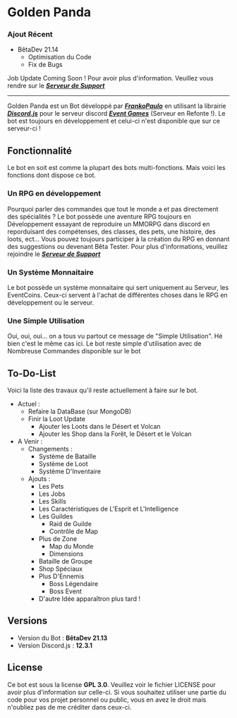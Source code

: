 # Golden Panda

### Ajout Récent
* BêtaDev 21.14
  * Optimisation du Code
  * Fix de Bugs

Job Update Coming Soon !
Pour avoir plus d'information. Veuillez vous rendre sur le __*[Serveur de Support](https://discord.gg/uC4mvtBFct)*__

------


Golden Panda est un Bot développé par __*[FrankoPaulo](https://github.com/FrankoPaulo)*__ en utilisant la librairie __*[Discord.js](https://discord.js.org/#/)*__ pour le 
serveur discord __*[Event Games](https://discord.gg/55bTTYunK3)*__ (Serveur en Refonte !). Le bot est toujours en développement et celui-ci n'est disponible que sur ce serveur-ci !

## Fonctionnalité
Le bot en soit est comme la plupart des bots multi-fonctions. Mais voici les fonctions dont dispose ce bot.

### Un RPG en développement
Pourquoi parler des commandes que tout le monde a et pas directement des spécialités ? Le bot possède une aventure RPG toujours en Développement essayant de reproduire un MMORPG 
dans discord en reporduisant des compétenses, des classes, des pets, une histoire, des loots, ect... Vous pouvez toujours participer à la création du RPG en donnant des 
suggestions ou devenant Bêta Tester. Pour plus d'informations, veuillez rejoindre le __*[Serveur de Support](https://discord.gg/uC4mvtBFct)*__

### Un Système Monnaitaire
Le bot possède un système monnaitaire qui sert uniquement au Serveur, les EventCoins. Ceux-ci servent à l'achat de différentes choses dans le RPG en développement ou le serveur.

### Une Simple Utilisation
Oui, oui, oui... on a tous vu partout ce message de "Simple Utilisation". Hé bien c'est le même cas ici. Le bot reste simple d'utilisation avec de Nombreuse Commandes disponible 
sur le bot


## To-Do-List
Voici la liste des travaux qu'il reste actuellement à faire sur le bot.

* Actuel :
  * Refaire la DataBase (sur MongoDB)
  * Finir la Loot Update
    * Ajouter les Loots dans le Désert et Volcan
    * Ajouter les Shop dans la Forêt, le Désert et le Volcan
* A Venir :
  * Changements :
    * Système de Bataille
    * Système de Loot
    * Système D'Inventaire
  * Ajouts :
    * Les Pets
    * Les Jobs
    * Les Skills
    * Les Caractéristiques de L'Esprit et L'Intelligence
    * Les Guildes
      * Raid de Guilde
      * Contrôle de Map
    * Plus de Zone
      * Map du Monde
      * Dimensions
    * Bataille de Groupe
    * Shop Spéciaux
    * Plus D'Ennemis
      * Boss Légendaire
      * Boss Event
    * D'autre Idée apparaîtron plus tard !
    
## Versions

- Version du Bot : __BêtaDev 21.13__
- Version Discord.js : __12.3.1__

## License
Ce bot est sous la license __GPL 3.0__. Veuillez voir le fichier LICENSE pour avoir plus d'information sur celle-ci. Si vous souhaitez utiliser une partie du code pour vos projet personnel ou public, vous en avez le droit mais n'oubliez pas de me créditer dans ceux-ci.
